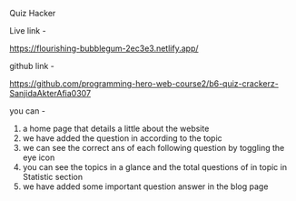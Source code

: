 Quiz Hacker


Live link -

https://flourishing-bubblegum-2ec3e3.netlify.app/


github link -

https://github.com/programming-hero-web-course2/b6-quiz-crackerz-SanjidaAkterAfia0307



you can -
 1. a home page that details a little about the website
 2. we have added the question in according to the topic
 3. we can see the correct ans of each following question by toggling the eye icon
 4. you can see the topics in a glance and the total questions of in topic in Statistic section
 5. we have added some important question answer in the blog page